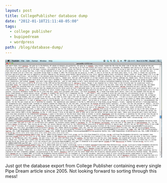 ```yaml
---
layout: post
title: CollegePublisher database dump
date: "2012-01-18T21:11:48-05:00"
tags:
  - college publisher
  - bupipedream
  - wordpress
path: /blog/database-dump/
---
```


![Screenshot of the College Publisher database export](./college-publisher-export.png)

Just got the database export from College Publisher containing every single Pipe Dream article since 2005. Not looking forward to sorting through this mess!
